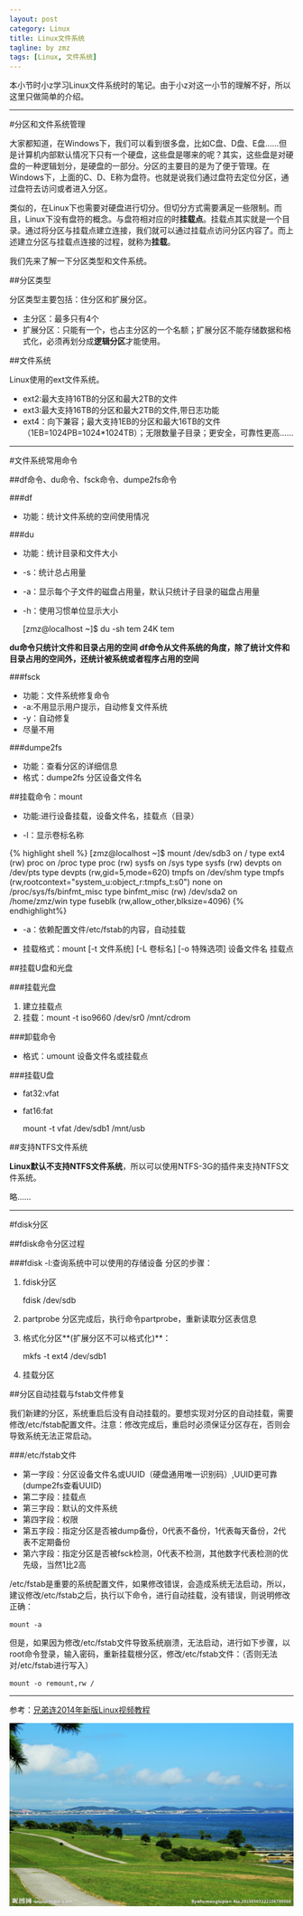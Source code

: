 ```yaml
---
layout: post
category: Linux
title: Linux文件系统
tagline: by zmz
tags: [Linux, 文件系统]
---
```


本小节时小z学习Linux文件系统时的笔记。由于小z对这一小节的理解不好，所以这里只做简单的介绍。

<!--more-->

***

#分区和文件系统管理

大家都知道，在Windows下，我们可以看到很多盘，比如C盘、D盘、E盘……但是计算机内部默认情况下只有一个硬盘，这些盘是哪来的呢？其实，这些盘是对硬盘的一种逻辑划分，是硬盘的一部分。分区的主要目的是为了便于管理。在Windows下，上面的C、D、E称为盘符。也就是说我们通过盘符去定位分区，通过盘符去访问或者进入分区。

类似的，在Linux下也需要对硬盘进行切分。但切分方式需要满足一些限制。而且，Linux下没有盘符的概念。与盘符相对应的时**挂载点**。挂载点其实就是一个目录。通过将分区与挂载点建立连接，我们就可以通过挂载点访问分区内容了。而上述建立分区与挂载点连接的过程，就称为**挂载**。

我们先来了解一下分区类型和文件系统。

##分区类型

分区类型主要包括：住分区和扩展分区。

+ 主分区：最多只有4个
+ 扩展分区：只能有一个，也占主分区的一个名额；扩展分区不能存储数据和格式化，必须再划分成**逻辑分区**才能使用。



##文件系统

Linux使用的ext文件系统。

+ ext2:最大支持16TB的分区和最大2TB的文件
+ ext3:最大支持16TB的分区和最大2TB的文件,带日志功能
+ ext4：向下兼容；最大支持1EB的分区和最大16TB的文件（1EB=1024PB=1024*1024TB）；无限数量子目录；更安全，可靠性更高……


***

#文件系统常用命令

##df命令、du命令、fsck命令、dumpe2fs命令

###df
+ 功能：统计文件系统的空间使用情况

###du
+ 功能：统计目录和文件大小
+ -s：统计总占用量
+ -a：显示每个子文件的磁盘占用量，默认只统计子目录的磁盘占用量
+ -h：使用习惯单位显示大小


    [zmz@localhost ~]$ du -sh tem
    24K	tem

**du命令只统计文件和目录占用的空间
df命令从文件系统的角度，除了统计文件和目录占用的空间外，还统计被系统或者程序占用的空间**

###fsck
+ 功能：文件系统修复命令
+ -a:不用显示用户提示，自动修复文件系统
+ -y：自动修复
+ 尽量不用

###dumpe2fs
+ 功能：查看分区的详细信息
+ 格式：dumpe2fs 分区设备文件名

##挂载命令：mount
+ 功能:进行设备挂载，设备文件名，挂载点（目录）

+ -l：显示卷标名称

{% highlight shell %}
[zmz@localhost ~]$ mount
/dev/sdb3 on / type ext4 (rw)
proc on /proc type proc (rw)
sysfs on /sys type sysfs (rw)
devpts on /dev/pts type devpts (rw,gid=5,mode=620)
tmpfs on /dev/shm type tmpfs (rw,rootcontext="system_u:object_r:tmpfs_t:s0")
none on /proc/sys/fs/binfmt_misc type binfmt_misc (rw)
/dev/sda2 on /home/zmz/win type fuseblk (rw,allow_other,blksize=4096)
{% endhighlight%}

+ -a：依赖配置文件/etc/fstab的内容，自动挂载

+ 挂载格式：mount [-t 文件系统] [-L 卷标名] [-o 特殊选项] 设备文件名 挂载点

##挂载U盘和光盘

###挂载光盘
1. 建立挂载点
2. 挂载：mount -t iso9660 /dev/sr0 /mnt/cdrom

###卸载命令
+ 格式：umount 设备文件名或挂载点

###挂载U盘

+ fat32:vfat
+ fat16:fat


    mount -t vfat /dev/sdb1 /mnt/usb

##支持NTFS文件系统

**Linux默认不支持NTFS文件系统**，所以可以使用NTFS-3G的插件来支持NTFS文件系统。

略……



***

#fdisk分区

##fdisk命令分区过程

###fdisk -l:查询系统中可以使用的存储设备
分区的步骤：

1. fdisk分区

    fdisk /dev/sdb
    
2. partprobe
分区完成后，执行命令partprobe，重新读取分区表信息

3. 格式化分区**(扩展分区不可以格式化)**：


    mkfs -t ext4 /dev/sdb1
    
4. 挂载分区


##分区自动挂载与fstab文件修复

我们新建的分区，系统重启后没有自动挂载的。要想实现对分区的自动挂载，需要修改/etc/fstab配置文件。注意：修改完成后，重启时必须保证分区存在，否则会导致系统无法正常启动。

###/etc/fstab文件
+ 第一字段：分区设备文件名或UUID（硬盘通用唯一识别码）,UUID更可靠(dumpe2fs查看UUID)
+ 第二字段：挂载点
+ 第三字段：默认的文件系统
+ 第四字段：权限
+ 第五字段：指定分区是否被dump备份，0代表不备份，1代表每天备份，2代表不定期备份
+ 第六字段：指定分区是否被fsck检测，0代表不检测，其他数字代表检测的优先级，当然1比2高

/etc/fstab是重要的系统配置文件，如果修改错误，会造成系统无法启动，所以，建议修改/etc/fstab之后，执行以下命令，进行自动挂载，没有错误，则说明修改正确：

    mount -a


但是，如果因为修改/etc/fstab文件导致系统崩溃，无法启动，进行如下步骤，以root命令登录，输入密码，重新挂载根分区，修改/etc/fstab文件：（否则无法对/etc/fstab进行写入）

    mount -o remount,rw /
***

参考：[兄弟连2014年新版Linux视频教程](http://bbs.lampbrother.net/read-htm-tid-161465.html)

![vim logo](/img/user_group_manage.jpg)